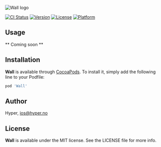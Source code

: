 ![Wall logo](https://raw.githubusercontent.com/hyperoslo/Wall/feature/readme/Images/logo.png)

[![CI Status](http://img.shields.io/travis/hyperoslo/Wall.svg?style=flat)](https://travis-ci.org/hyperoslo/Wall)
[![Version](https://img.shields.io/cocoapods/v/Wall.svg?style=flat)](http://cocoadocs.org/docsets/Wall)
[![License](https://img.shields.io/cocoapods/l/Wall.svg?style=flat)](http://cocoadocs.org/docsets/Wall)
[![Platform](https://img.shields.io/cocoapods/p/Wall.svg?style=flat)](http://cocoadocs.org/docsets/Wall)

## Usage

** Coming soon **

## Installation

**Wall** is available through [CocoaPods](http://cocoapods.org). To install
it, simply add the following line to your Podfile:

```ruby
pod 'Wall'
```

## Author

Hyper, ios@hyper.no

## License

**Wall** is available under the MIT license. See the LICENSE file for more info.
